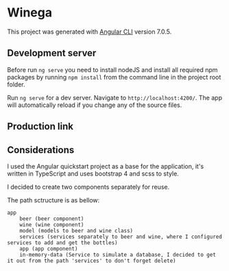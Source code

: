 # Winega

This project was generated with [Angular CLI](https://github.com/angular/angular-cli) version 7.0.5.

## Development server

Before run `ng serve` you need to install nodeJS and install all required npm packages by running `npm install` from the command line in the project root folder.

Run `ng serve` for a dev server. Navigate to `http://localhost:4200/`. The app will automatically reload if you change any of the source files.

## Production link


## Considerations
I used the Angular quickstart project as a base for the application, it's written in TypeScript and uses bootstrap 4 and scss to style.

I decided to create two components separately for reuse.

The path sctructure is as bellow:

    app    
        beer (beer component) 
        wine (wine component)        
        model (models to beer and wine class)        
        services (services separately to beer and wine, where I configured services to add and get the bottles)        
        app (app component)       
        in-memory-data (Service to simulate a database, I decided to get it out from the path 'services' to don't forget delete)

